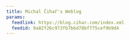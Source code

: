 ```yaml
---
title: Michal Čihař's Weblog
params:
  feedlink: https://blog.cihar.com/index.xml
  feedid: 9a82f26c973fb7bbd78bf775cef9b9d4
---
```

